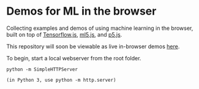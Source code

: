 # Demos for ML in the browser

Collecting examples and demos of using machine learning in the browser, built on top of [Tensorflow.js](https://js.tensorflow.org/), [ml5.js](https://ml5js.org/), and [p5.js](https://p5js.org/).

This repository will soon be viewable as live in-browser demos [here](http://ml4a.github.io/demos). 

To begin, start a local webserver from the root folder.

	python -m SimpleHTTPServer

	(in Python 3, use python -m http.server)